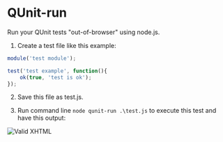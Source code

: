 QUnit-run
=========

Run your QUnit tests "out-of-browser" using node.js.

1) Create a test file like this example:

```javascript
module('test module');

test('test example', function(){
	ok(true, 'test is ok');
});
```

2) Save this file as test.js.

3) Run command line ```node qunit-run .\test.js``` to execute this test and have this output:

![Valid XHTML](https://raw.github.com/Diullei/QUnit-run/master/output.png)
